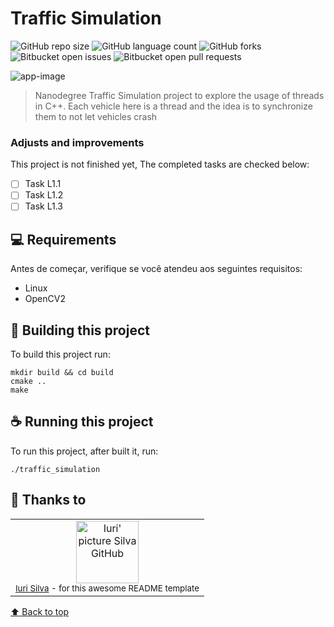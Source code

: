 # Traffic Simulation

<!---Esses são exemplos. Veja https://shields.io para outras pessoas ou para personalizar este conjunto de escudos. Você pode querer incluir dependências, status do projeto e informações de licença aqui--->

![GitHub repo size](https://img.shields.io/github/repo-size/joaogouveia89/traffic-simulation?style=for-the-badge)
![GitHub language count](https://img.shields.io/github/languages/count/joaogouveia89/traffic-simulation?style=for-the-badge)
![GitHub forks](https://img.shields.io/github/forks/joaogouveia89/traffic-simulation?style=for-the-badge)
![Bitbucket open issues](https://img.shields.io/bitbucket/issues/joaogouveia89/traffic-simulation?style=for-the-badge)
![Bitbucket open pull requests](https://img.shields.io/bitbucket/pr-raw/joaogouveia89/traffic-simulation?style=for-the-badge)

<img src="data/app-image.png" alt="app-image">

> Nanodegree Traffic Simulation project to explore the usage of threads in C++. Each vehicle here is a thread and the idea is to synchronize them to not let vehicles crash

### Adjusts and improvements

This project is not finished yet, The completed tasks are checked below:

- [ ] Task L1.1 
- [ ] Task L1.2
- [ ] Task L1.3

## 💻 Requirements

Antes de começar, verifique se você atendeu aos seguintes requisitos:
* Linux
* OpenCV2

## 🚀 Building this project

To build this project run:

```
mkdir build && cd build
cmake ..
make
```


## ☕ Running this project

To run this project, after built it, run:

```
./traffic_simulation
```

## 🤝 Thanks to

<table>
  <tr>
    <td align="center">
        <img src="https://avatars3.githubusercontent.com/u/31936044" width="100px;" alt="Iuri' picture Silva GitHub"/><br>
        <sub>
          <a href="https://www.github.com/iuricode/" target="_blank">Iuri Silva</a> - for this awesome README template
        </sub>
    </td>
  </tr>
</table>



[⬆ Back to top](#traffic-simulation)<br>
